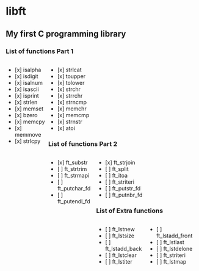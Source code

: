 # libft
## My first C programming library
### List of functions Part 1
<div style="display: flex; style="vertical-align: top;">
  <div>
    <ul>
        <li>[x] isalpha</li>
        <li>[x] isdigit </li>
        <li>[x] isalnum</li>
        <li>[x] isascii</li>
        <li>[x] isprint</li>
        <li>[x] strlen</li>
        <li>[x] memset</li>
        <li>[x] bzero</li>
        <li>[x] memcpy</li>
        <li>[x] memmove</li>
        <li>[x] strlcpy</li>
      </ul>
  </div> 
  <div>
      <ul>
        <li>[x] strlcat</li>
        <li>[x] toupper</li>
        <li>[x] tolower</li>
        <li>[x] strchr</li>
        <li>[x] strrchr</li>
        <li>[x] strncmp</li>
        <li>[x] memchr</li>
        <li>[x] memcmp</li>
        <li>[x] strnstr</li>
        <li>[x] atoi</li>
      </ul>
  <div>
<div>

### List of functions Part 2

<div style="display: flex;flex-direction: row;">
  <div>
    <ul>
        <li>[x] ft_substr</li>
        <li>[ ] ft_strtrim</li>
        <li>[ ] ft_strmapi</li>
        <li>[ ] ft_putchar_fd</li>
        <li>[ ] ft_putendl_fd</li>
      </ul>
  </div> 
  <div>
      <ul>
        <li>[x] ft_strjoin</li>
        <li>[ ] ft_split</li>
        <li>[ ] ft_itoa</li>
        <li>[ ] ft_striteri</li>
        <li>[ ] ft_putstr_fd</li>
        <li>[ ] ft_putnbr_fd</li>
      </ul>
  <div>
<div>

### List of Extra functions

<div style="display: flex;flex-direction: row;">
  <div>
    <ul>
        <li>[ ] ft_lstnew</li>
        <li>[ ] ft_lstsize</li>
        <li>[ ] ft_lstadd_back</li>
        <li>[ ] ft_lstclear</li>
        <li>[ ] ft_lstiter</li>
      </ul>
  </div> 
  <div>
      <ul>
        <li>[ ] ft_lstadd_front</li>
        <li>[ ] ft_lstlast</li>
        <li>[ ] ft_lstdelone</li>
        <li>[ ] ft_striteri</li>
        <li>[ ] ft_lstmap</li>
      </ul>
  <div>
<div>

